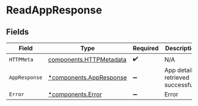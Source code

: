 # ReadAppResponse


## Fields

| Field                                                              | Type                                                               | Required                                                           | Description                                                        |
| ------------------------------------------------------------------ | ------------------------------------------------------------------ | ------------------------------------------------------------------ | ------------------------------------------------------------------ |
| `HTTPMeta`                                                         | [components.HTTPMetadata](../../models/components/httpmetadata.md) | :heavy_check_mark:                                                 | N/A                                                                |
| `AppResponse`                                                      | [*components.AppResponse](../../models/components/appresponse.md)  | :heavy_minus_sign:                                                 | App details retrieved successfully                                 |
| `Error`                                                            | [*components.Error](../../models/components/error.md)              | :heavy_minus_sign:                                                 | Error                                                              |